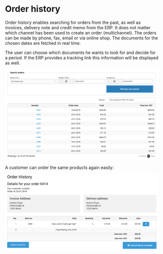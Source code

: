 # Order history

Order history enables searching for orders from the past, as well as invoices, delivery note and credit memo from the ERP. It does not matter which channel has been used to create an order (multichannel). The orders can be made by phone, fax, email or via online shop. 
The documents for the chosen dates are fetched in real time.

The user can choose which documents he wants to look for and decide for a period. If the ERP provides a tracking link this information will be displayed as well. 

![](img/image2018-4-4_18-57-10.png)

A customer can order the same products again easily:

![](img/image2018-5-31_19-36-22.png)
